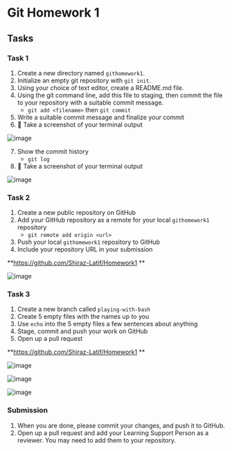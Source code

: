 # Git Homework 1

## Tasks
### Task 1
1. Create a new directory named `githomework1`.
2. Initialize an empty git repository with `git init`.
3. Using your choice of text editor, create a README.md file.
4. Using the git command line, add this file to staging, then commit the file to your repository with a suitable commit message.
    * `git add <filename>` then `git commit`
5. Write a suitable commit message and finalize your commit
6. 📸 Take a screenshot of your terminal output

![image](https://github.com/Shiraz-Latif/git/assets/15769843/685b22fa-1be9-413d-9b91-07eb144d8411)


7. Show the commit history
    * `git log`
8. 📸 Take a screenshot of your terminal output

![image](https://github.com/Shiraz-Latif/git/assets/15769843/d8af2fae-6f3e-4b13-b17e-8633b7fd3b4b)



### Task 2
1. Create a new public repository on GitHub
2. Add your GitHub repository as a remote for your local `githomework1` repository
    * `git remote add origin <url>`
3. Push your local `githomework1` repository to GitHub
4. Include your repository URL in your submission

**https://github.com/Shiraz-Latif/Homework1 
**

![image](https://github.com/Shiraz-Latif/git/assets/15769843/b7d20246-a836-40b9-8eba-afeeffa664df)


### Task 3
1. Create a new branch called `playing-with-bash`
2. Create 5 empty files with the names up to you
3. Use `echo` into the 5 empty files a few sentences about anything
4. Stage, commit and push your work on GitHub
5. Open up a pull request

**https://github.com/Shiraz-Latif/Homework1 **

![image](https://github.com/Shiraz-Latif/git/assets/15769843/c0618b39-a3c8-41e4-b487-1b5b9573de88)

![image](https://github.com/Shiraz-Latif/git/assets/15769843/8ccc4a2d-08d9-4c91-b14c-8f97ccc1d3bf)

![image](https://github.com/Shiraz-Latif/git/assets/15769843/4cb4955e-620c-4586-a7c8-509454abcb9a)


### Submission

1. When you are done, please commit your changes, and push it to GitHub.
2. Open up a pull request and add your Learning Support Person as a reviewer. You may need to add them to your repository.

